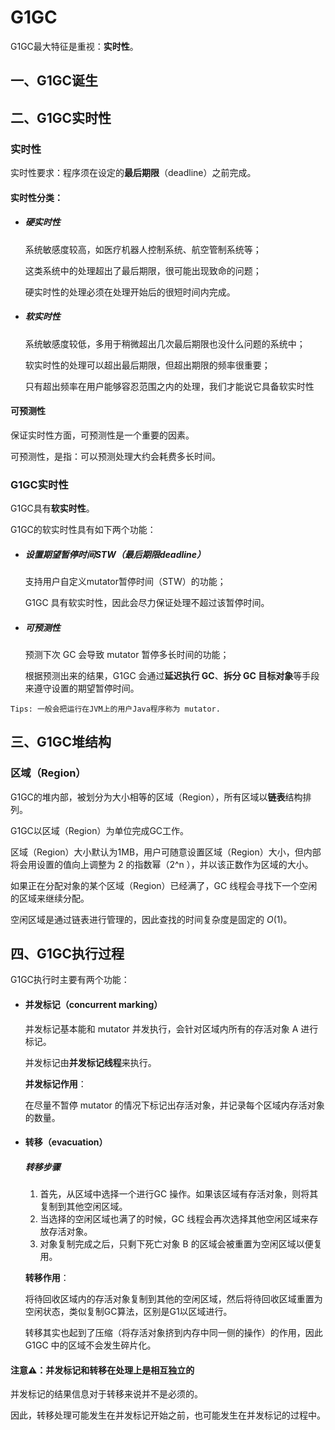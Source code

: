 # G1GC

G1GC最大特征是重视：**实时性**。

## 一、G1GC诞生





## 二、G1GC实时性

### 实时性

实时性要求：程序须在设定的**最后期限**（deadline）之前完成。

#### 实时性分类：

- ##### 硬实时性

  系统敏感度较高，如医疗机器人控制系统、航空管制系统等；

  这类系统中的处理超出了最后期限，很可能出现致命的问题；

  硬实时性的处理必须在处理开始后的很短时间内完成。

- ##### 软实时性

  系统敏感度较低，多用于稍微超出几次最后期限也没什么问题的系统中；

  软实时性的处理可以超出最后期限，但超出期限的频率很重要；

  只有超出频率在用户能够容忍范围之内的处理，我们才能说它具备软实时性

#### 可预测性

保证实时性方面，可预测性是一个重要的因素。

可预测性，是指：可以预测处理大约会耗费多长时间。

### G1GC实时性

G1GC具有**软实时性**。

G1GC的软实时性具有如下两个功能：

- ##### 设置期望暂停时间STW（最后期限deadline）

  支持用户自定义mutator暂停时间（STW）的功能；

  G1GC 具有软实时性，因此会尽力保证处理不超过该暂停时间。

- ##### 可预测性

  预测下次 GC 会导致 mutator 暂停多长时间的功能；

  根据预测出来的结果，G1GC 会通过**延迟执行 GC**、**拆分 GC 目标对象**等手段来遵守设置的期望暂停时间。

```
Tips: 一般会把运行在JVM上的用户Java程序称为 mutator.
```



## 三、G1GC堆结构

### 区域（Region）

G1GC的堆内部，被划分为大小相等的区域（Region），所有区域以**链表**结构排列。

G1GC以区域（Region）为单位完成GC工作。

区域（Region）大小默认为1MB，用户可随意设置区域（Region）大小，但内部将会用设置的值向上调整为 2 的指数幂（2^n ），并以该正数作为区域的大小。

如果正在分配对象的某个区域（Region）已经满了，GC 线程会寻找下一个空闲的区域来继续分配。

空闲区域是通过链表进行管理的，因此查找的时间复杂度是固定的 *O*(1)。



## 四、G1GC执行过程

G1GC执行时主要有两个功能：

- #### 并发标记（concurrent marking）

  并发标记基本能和 mutator 并发执行，会针对区域内所有的存活对象 A 进行标记。

  并发标记由**并发标记线程**来执行。

  **并发标记作用**：

  在尽量不暂停 mutator 的情况下标记出存活对象，并记录每个区域内存活对象的数量。

- #### 转移（evacuation）

  ##### 转移步骤

  1. 首先，从区域中选择一个进行GC 操作。如果该区域有存活对象，则将其复制到其他空闲区域。
  2. 当选择的空闲区域也满了的时候，GC 线程会再次选择其他空闲区域来存放存活对象。
  3. 对象复制完成之后，只剩下死亡对象 B 的区域会被重置为空闲区域以便复用。

  **转移作用**：

  将待回收区域内的存活对象复制到其他的空闲区域，然后将待回收区域重置为空闲状态，类似复制GC算法，区别是G1以区域进行。

  转移其实也起到了压缩（将存活对象挤到内存中同一侧的操作）的作用，因此 G1GC 中的区域不会发生碎片化。

#### 注意⚠️：并发标记和转移在处理上是相互独立的

并发标记的结果信息对于转移来说并不是必须的。

因此，转移处理可能发生在并发标记开始之前，也可能发生在并发标记的过程中。